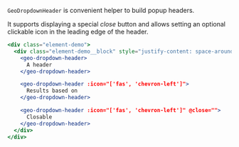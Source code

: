 `GeoDropdownHeader` is convenient helper to build popup headers.

It supports displaying a special _close_ button and allows setting an optional
clickable icon in the leading edge of the header.

```jsx
<div class="element-demo">
  <div class="element-demo__block" style="justify-content: space-around;">
    <geo-dropdown-header>
      A header
    </geo-dropdown-header>

    <geo-dropdown-header :icon="['fas', 'chevron-left']">
      Results based on
    </geo-dropdown-header>

    <geo-dropdown-header :icon="['fas', 'chevron-left']" @close="">
      Closable
    </geo-dropdown-header>
  </div>
</div>
```
